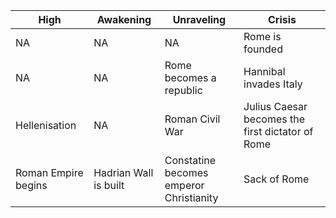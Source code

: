 |High|Awakening|Unraveling|Crisis|
|---|---|---|---|
NA | NA | NA | Rome is founded
NA | NA | Rome becomes a republic | Hannibal invades Italy
Hellenisation | NA | Roman Civil War | Julius Caesar becomes the first dictator of Rome
Roman Empire begins | Hadrian Wall is built | Constatine becomes emperor<br/>Christianity | Sack of Rome

